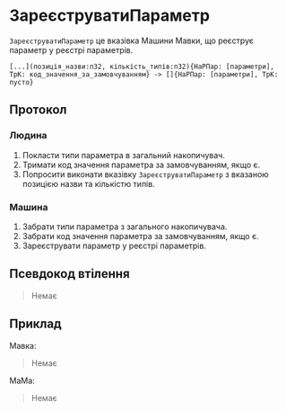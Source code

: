 # ЗареєструватиПараметр

`ЗареєструватиПараметр` <keyword>це</keyword> вказівка <subject>Машини Мавки</subject>, що реєструє параметр у реєстрі параметрів.

```
[...](позиція_назви:п32, кількість_типів:п32){НаРПар: [параметри], ТрК: код_значення_за_замовчуванням} -> []{НаРПар: [параметри], ТрК: пусто}
```

## Протокол

### Людина

1. Покласти типи параметра в загальний накопичувач.
2. Тримати код значення параметра за замовчуванням, якщо є.
3. Попросити виконати вказівку `ЗареєструватиПараметр` з вказаною позицією назви та кількістю типів.

### Машина

1. Забрати типи параметра з загального накопичувача.
2. Забрати код значення параметра за замовчуванням, якщо є.
3. Зареєструвати параметр у реєстрі параметрів.

## Псевдокод втілення

> Немає

## Приклад

<subject>Мавка</subject>:

> Немає

<subject>МаМа</subject>:

> Немає